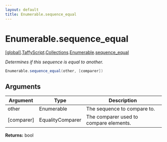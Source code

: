 ```yaml
---
layout: default
title: Enumerable.sequence_equal
---
```


# Enumerable.sequence_equal

[\[global\]]({{site.baseurl}}/docs/).[TaffyScript]({{site.baseurl}}/docs/TaffyScript/).[Collections]({{site.baseurl}}/docs/TaffyScript/Collections/).[Enumerable]({{site.baseurl}}/docs/TaffyScript/Collections/Enumerable/).[sequence_equal]({{site.baseurl}}/docs/TaffyScript/Collections/Enumerable/sequence_equal/)

_Determines if this sequence is equal to another._

```cs
Enumerable.sequence_equal(other, [comparer])
```

## Arguments

<table>
  <col width="15%">
  <col width="15%">
  <thead>
    <tr>
      <th>Argument</th>
      <th>Type</th>
      <th>Description</th>
    </tr>
  </thead>
  <tbody>
    <tr>
      <td>other</td>
      <td>Enumerable</td>
      <td>The sequence to compare to.</td>
    </tr>
    <tr>
      <td>[comparer]</td>
      <td>EqualityComparer</td>
      <td>The comparer used to compare elements.</td>
    </tr>
  </tbody>
</table>

**Returns:** bool
